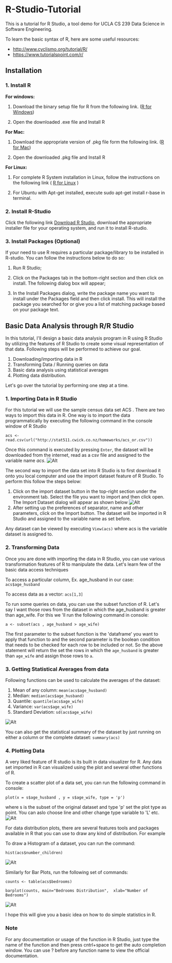 # R-Studio-Tutorial

This is a tutorial for R Studio, a tool demo for UCLA CS 239 Data Science in Software Engineering.

To learn the basic syntax of R, here are some useful resources:

* http://www.cyclismo.org/tutorial/R/
* https://www.tutorialspoint.com/r/

## Installation

### 1. Install R

**For windows:**

1. Download the binary setup file for R from the following link. ([R for Windows](https://cran.r-project.org/bin/windows/base/))

2. Open the downloaded .exe file and Install R

**For Mac:**

1. Download the appropriate version of .pkg file form the following link. ([R for Mac](https://cran.r-project.org/bin/macosx/))

2. Open the downloaded .pkg file and Install R

**For Linux:**

1. For complete R System installation in Linux, follow the instructions on the following link ( [R for Linux](https://cran.r-project.org/bin/linux/ubuntu/README) )

2. For Ubuntu with Apt-get installed, execute sudo apt-get install r-base in terminal.

### 2. Install R-Studio

Click the following link [Download R Studio](https://www.rstudio.com/products/rstudio/download/), download the appropriate installer file for your operating system, and run it to install R-studio.

### 3. Install Packages (Optional)

If your need to use R requires a particular package/library to be installed in R-studio. You can follow the instructions below to do so:

1. Run R Studio;

2. Click on the Packages tab in the bottom-right section and then click on install. The following dialog box will appear;

3. In the Install Packages dialog, write the package name you want to install under the Packages field and then click install. This will install the package you searched for or give you a list of matching package based on your package text.


## Basic Data Analysis through R/R Studio

In this tutorial, I'll design a basic data analysis program in R using R Studio by utilizing the features of R Studio to create some visual representation of that data. Following steps will be performed to achieve our goal.

1. Downloading/importing data in R
2. Transforming Data / Running queries on data
3. Basic data analysis using statistical averages
4. Plotting data distribution.

Let's go over the tutorial by performing one step at a time.

### 1. Importing Data in R Studio
For this tutorial we will use the sample census data set ACS . There are two ways to import this data in R. One way is to import the data programmatically by executing the following command in the console window of R Studio

`acs <- read.csv(url("http://stat511.cwick.co.nz/homeworks/acs_or.csv"))`

Once this command is executed by pressing `Enter`, the dataset will be downloaded from the internet, read as a csv file and assigned to the variable name *acs*.
 ![Alt](https://github.com/nicklyz/R-Studio-Tutorial/raw/master/img/9120227.png)

The second way to import the data set into R Studio is to first download it onto you local computer and use the import dataset feature of R Studio. To perform this follow the steps below:

  1.  Click on the import dataset button in the top-right section under the environment tab. Select the file you want to import and then click open. The Import Dataset dialog will appear as shown below
![Alt](https://github.com/nicklyz/R-Studio-Tutorial/raw/master/img/479435_orig.png)
  2. After setting up the preferences of separator, name and other parameters, click on the Import button. The dataset will be imported in R Studio and assigned to the variable name as set before.

Any dataset can be viewed by executing
   `View(acs)`
where acs is the variable dataset is assigned to.

### 2. Transforming Data
Once you are done with importing the data in R Studio, you can use various transformation features of R to manipulate the data. Let's learn few of the basic data access techniques

To access a particular column, Ex. age_husband in our case:
  `acs$age_husband`

To access data as a vector:
  `acs[1,3]`

To run some queries on data, you can use the subset function of R. Let's say I want those rows from the dataset in which the age_husband is greater than age_wife. For this we 'll run the following command in console:

  `a <- subset(acs , age_husband > age_wife)`

The first parameter to the subset function is the 'dataframe' you want to apply that function to and the second parameter is the boolean condition that needs to be checked for each row to be included or not. So the above statement will return the set the rows in which the `age_husband` is greater than `age_wife` and assign those rows to `a`.

### 3. Getting Statistical Averages from data
Following functions can be used to calculate the averages of the dataset:

1. Mean of any column:  `mean(acs$age_husband)`
2. Median: `median(acs$age_husband)`
3. Quantile: `quantile(acs$age_wife)`
4. Variance: `var(acs$age_wife)`
5. Standard Deviation: `sd(acs$age_wife)`

 ![Alt](https://github.com/nicklyz/R-Studio-Tutorial/raw/master/img/7352427_orig.png)

You can also get the statistical summary of the dataset by just running on either a column or the complete dataset: `summary(acs)`

### 4. Plotting Data
A very liked feature of R studio is its built in data visualizer for R. Any data set imported in R can visualized using the plot and several other functions of R.

To create a scatter plot of a data set, you can run the following command in console:

  `plot(x = s$age_husband , y = s$age_wife, type = 'p')`

where s is the subset of the original dataset and type 'p' set the plot type as point. You can aslo choose line and other change type variable to 'L' etc.
 ![Alt](https://github.com/nicklyz/R-Studio-Tutorial/raw/master/img/8156790_orig.png)

For data distribution plots, there are several features tools and packages available in R that you can use to draw any kind of distribution. For example

To draw a Histogram of a dataset, you can run the command:

  `hist(acs$number_children)`

![Alt](https://github.com/nicklyz/R-Studio-Tutorial/raw/master/img/9670379_orig.png)

Similarly for Bar Plots, run the following set of commands:

  `counts <- table(acs$bedrooms)`

  `barplot(counts, main="Bedrooms Distribution",  xlab="Number of Bedrooms")`


![Alt](https://github.com/nicklyz/R-Studio-Tutorial/raw/master/img/6740688_orig.png)

I hope this will give you a basic idea on how to do simple statistics in R.

### Note
For any documentation or usage of the function in R Studio, just type the name of the function and then press cntrl+space to get the auto completion window.
You can use ? before any function name to view the official documentation.
